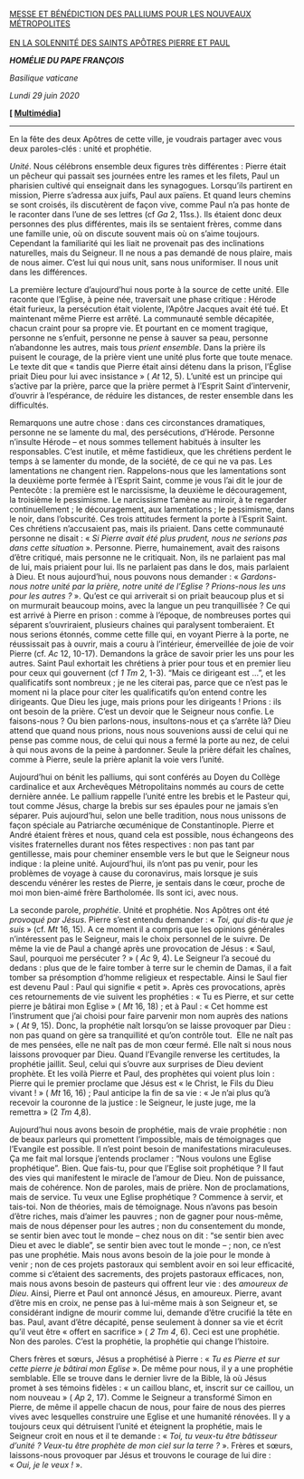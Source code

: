 [MESSE ET BÉNÉDICTION DES PALLIUMS POUR LES NOUVEAUX MÉTROPOLITES \
\
EN LA SOLENNITÉ DES SAINTS APÔTRES PIERRE ET PAUL](http://www.vatican.va/news_services/liturgy/libretti/2020/20200629-libretto-santi-pietro-paolo.pdf)

***HOMÉLIE DU PAPE FRANÇOIS***

*Basilique vaticane*

*Lundi 29 juin 2020*

**[ [Multimédia](http://w2.vatican.va/content/francesco/fr/events/event.dir.html/content/vaticanevents/fr/2020/6/29/pietroepaolo.html)]**

* * *

En la fête des deux Apôtres de cette ville, je voudrais partager avec vous deux paroles-clés : unité et prophétie.

*Unité*. Nous célébrons ensemble deux figures très différentes : Pierre était un pêcheur qui passait ses journées entre les rames et les filets, Paul un pharisien cultivé qui enseignait dans les synagogues. Lorsqu’ils partirent en mission, Pierre s’adressa aux juifs, Paul aux païens. Et quand leurs chemins se sont croisés, ils discutèrent de façon vive, comme Paul n’a pas honte de le raconter dans l’une de ses lettres (cf *Ga* 2, 11ss.). Ils étaient donc deux personnes des plus différentes, mais ils se sentaient frères, comme dans une famille unie, où on discute souvent mais où on s’aime toujours. Cependant la familiarité qui les liait ne provenait pas des inclinations naturelles, mais du Seigneur. Il ne nous a pas demandé de nous plaire, mais de nous aimer. C’est lui qui nous unit, sans nous uniformiser. Il nous unit dans les différences.

La première lecture d’aujourd’hui nous porte à la source de cette unité. Elle raconte que l’Eglise, à peine née, traversait une phase critique : Hérode était furieux, la persécution était violente, l’Apôtre Jacques avait été tué. Et maintenant même Pierre est arrêté. La communauté semble décapitée, chacun craint pour sa propre vie. Et pourtant en ce moment tragique, personne ne s’enfuit, personne ne pense à sauver sa peau, personne n’abandonne les autres, mais tous *prient ensemble*. Dans la prière ils puisent le courage, de la prière vient une unité plus forte que toute menace. Le texte dit que « tandis que Pierre était ainsi détenu dans la prison, l’Église priait Dieu pour lui avec insistance » ( *At* 12, 5). L’unité est un principe qui s’active par la prière, parce que la prière permet à l’Esprit Saint d’intervenir, d’ouvrir à l’espérance, de réduire les distances, de rester ensemble dans les difficultés.

Remarquons une autre chose : dans ces circonstances dramatiques, personne ne se lamente du mal, des persécutions, d’Hérode. Personne n’insulte Hérode – et nous sommes tellement habitués à insulter les responsables. C’est inutile, et même fastidieux, que les chrétiens perdent le temps à se lamenter du monde, de la société, de ce qui ne va pas. Les lamentations ne changent rien. Rappelons-nous que les lamentations sont la deuxième porte fermée à l’Esprit Saint, comme je vous l’ai dit le jour de Pentecôte : la première est le narcissisme, la deuxième le découragement, la troisième le pessimisme. Le narcissisme t’amène au miroir, à te regarder continuellement ; le découragement, aux lamentations ; le pessimisme, dans le noir, dans l’obscurité. Ces trois attitudes ferment la porte à l’Esprit Saint. Ces chrétiens n’accusaient pas, mais ils priaient. Dans cette communauté personne ne disait : « *Si Pierre avait été plus prudent, nous ne serions pas dans cette situation* ». Personne. Pierre, humainement, avait des raisons d’être critiqué, mais personne ne le critiquait. Non, ils ne parlaient pas mal de lui, mais priaient pour lui. Ils ne parlaient pas dans le dos, mais parlaient à Dieu. Et nous aujourd’hui, nous pouvons nous demander : « *Gardons-nous notre unité par la prière, notre unité de l’Eglise ? Prions-nous les uns pour les autres ?* ». Qu’est ce qui arriverait si on priait beaucoup plus et si on murmurait beaucoup moins, avec la langue un peu tranquillisée ? Ce qui est arrivé à Pierre en prison : comme à l’époque, de nombreuses portes qui séparent s’ouvriraient, plusieurs chaines qui paralysent tomberaient. Et nous serions étonnés, comme cette fille qui, en voyant Pierre à la porte, ne réussissait pas à ouvrir, mais a couru à l’intérieur, émerveillée de joie de voir Pierre (cf. *Ac* 12, 10-17). Demandons la grâce de savoir prier les uns pour les autres. Saint Paul exhortait les chrétiens à prier pour tous et en premier lieu pour ceux qui gouvernent (cf *1* *Tm* 2, 1-3). “Mais ce dirigeant est …”, et les qualificatifs sont nombreux ; je ne les citerai pas, parce que ce n’est pas le moment ni la place pour citer les qualificatifs qu’on entend contre les dirigeants. Que Dieu les juge, mais prions pour les dirigeants ! Prions : ils ont besoin de la prière. C’est un devoir que le Seigneur nous confie. Le faisons-nous ? Ou bien parlons-nous, insultons-nous et ça s’arrête là? Dieu attend que quand nous prions, nous nous souvenions aussi de celui qui ne pense pas comme nous, de celui qui nous a fermé la porte au nez, de celui à qui nous avons de la peine à pardonner. Seule la prière défait les chaînes, comme à Pierre, seule la prière aplanit la voie vers l’unité.

Aujourd’hui on bénit les palliums, qui sont conférés au Doyen du Collège cardinalice et aux Archevêques Métropolitains nommés au cours de cette dernière année. Le pallium rappelle l’unité entre les brebis et le Pasteur qui, tout comme Jésus, charge la brebis sur ses épaules pour ne jamais s’en séparer. Puis aujourd’hui, selon une belle tradition, nous nous unissons de façon spéciale au Patriarche œcuménique de Constantinople. Pierre et André étaient frères et nous, quand cela est possible, nous échangeons des visites fraternelles durant nos fêtes respectives : non pas tant par gentillesse, mais pour cheminer ensemble vers le but que le Seigneur nous indique : la pleine unité. Aujourd’hui, ils n’ont pas pu venir, pour les problèmes de voyage à cause du coronavirus, mais lorsque je suis descendu vénérer les restes de Pierre, je sentais dans le cœur, proche de moi mon bien-aimé frère Bartholomée. Ils sont ici, avec nous.

La seconde parole, *prophétie*. Unité et prophétie. Nos Apôtres ont été *provoqué par Jésus*. Pierre s’est entendu demander : « *Toi, qui dis-tu que je suis* » (cf. *Mt* 16, 15). A ce moment il a compris que les opinions générales n’intéressent pas le Seigneur, mais le choix personnel de le suivre. De même la vie de Paul a changé après une provocation de Jésus : « Saul, Saul, pourquoi me persécuter ? » ( *Ac* 9, 4). Le Seigneur l’a secoué du dedans : plus que de le faire tomber à terre sur le chemin de Damas, il a fait tomber sa présomption d’homme religieux et respectable. Ainsi le Saul fier est devenu Paul : Paul qui signifie « petit ». Après ces provocations, après ces retournements de vie suivent les prophéties : « Tu es Pierre, et sur cette pierre je bâtirai mon Eglise » ( *Mt* 16, 18) ; et à Paul : « Cet homme est l’instrument que j’ai choisi pour faire parvenir mon nom auprès des nations » ( *At* 9, 15). Donc, la prophétie naît lorsqu’on se laisse provoquer par Dieu : non pas quand on gère sa tranquillité et qu’on contrôle tout.  Elle ne naît pas de mes pensées, elle ne naît pas de mon cœur fermé. Elle naît si nous nous laissons provoquer par Dieu. Quand l’Evangile renverse les certitudes, la prophétie jaillit. Seul, celui qui s’ouvre aux surprises de Dieu devient prophète. Et les voilà Pierre et Paul, des prophètes qui voient plus loin : Pierre qui le premier proclame que Jésus est « le Christ, le Fils du Dieu vivant ! » ( *Mt* 16, 16) ; Paul anticipe la fin de sa vie : « Je n’ai plus qu’à recevoir la couronne de la justice : le Seigneur, le juste juge, me la remettra » (2 *Tm* 4,8).

Aujourd’hui nous avons besoin de prophétie, mais de vraie prophétie : non de beaux parleurs qui promettent l’impossible, mais de témoignages que l’Evangile est possible. Il n’est point besoin de manifestations miraculeuses. Ça me fait mal lorsque j’entends proclamer : “Nous voulons une Eglise prophétique”. Bien. Que fais-tu, pour que l’Eglise soit prophétique ? Il faut des vies qui manifestent le miracle de l’amour de Dieu. Non de puissance, mais de cohérence. Non de paroles, mais de prière. Non de proclamations, mais de service. Tu veux une Eglise prophétique ? Commence à servir, et tais-toi. Non de théories, mais de témoignage. Nous n’avons pas besoin d’être riches, mais d’aimer les pauvres ; non de gagner pour nous-même, mais de nous dépenser pour les autres ; non du consentement du monde, se sentir bien avec tout le monde – chez nous on dit : “se sentir bien avec Dieu et avec le diable”, se sentir bien avec tout le monde – ; non, ce n’est pas une prophétie. Mais nous avons besoin de la joie pour le monde à venir ; non de ces projets pastoraux qui semblent avoir en soi leur efficacité, comme si c’étaient des sacrements, des projets pastoraux efficaces, non, mais nous avons besoin de pasteurs qui offrent leur vie : des *amoureux de Dieu*. Ainsi, Pierre et Paul ont annoncé Jésus, en amoureux. Pierre, avant d’être mis en croix, ne pense pas à lui-même mais à son Seigneur et, se considérant indigne de mourir comme lui, demande d’être crucifié la tête en bas. Paul, avant d’être décapité, pense seulement à donner sa vie et écrit qu’il veut être « offert en sacrifice » ( *2 Tm 4*, 6). Ceci est une prophétie. Non des paroles. C’est la prophétie, la prophétie qui change l’histoire.

Chers frères et sœurs, Jésus a prophétisé à Pierre : « *Tu es Pierre et sur cette pierre je bâtirai mon Eglise* ». De même pour nous, il y a une prophétie semblable. Elle se trouve dans le dernier livre de la Bible, là où Jésus promet à ses témoins fidèles : « un caillou blanc, et, inscrit sur ce caillou, un nom nouveau » ( *Ap* 2, 17). Comme le Seigneur a transformé Simon en Pierre, de même il appelle chacun de nous, pour faire de nous des pierres vives avec lesquelles construire une Eglise et une humanité rénovées. Il y a toujours ceux qui détruisent l’unité et éteignent la prophétie, mais le Seigneur croit en nous et il te demande : « *Toi, tu veux-tu être bâtisseur d’unité ? Veux-tu être prophète de mon ciel sur la terre ?* ». Frères et sœurs, laissons-nous provoquer par Jésus et trouvons le courage de lui dire : « *Oui, je le veux !* ».